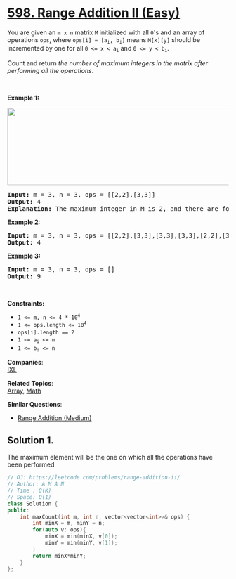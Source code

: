 # [598. Range Addition II (Easy)](https://leetcode.com/problems/range-addition-ii/)

<p>You are given an <code>m x n</code> matrix <code>M</code> initialized with all <code>0</code>'s and an array of operations <code>ops</code>, where <code>ops[i] = [a<sub>i</sub>, b<sub>i</sub>]</code> means <code>M[x][y]</code> should be incremented by one for all <code>0 &lt;= x &lt; a<sub>i</sub></code> and <code>0 &lt;= y &lt; b<sub>i</sub></code>.</p>

<p>Count and return <em>the number of maximum integers in the matrix after performing all the operations</em>.</p>

<p>&nbsp;</p>
<p><strong>Example 1:</strong></p>
<img alt="" src="https://assets.leetcode.com/uploads/2020/10/02/ex1.jpg" style="width: 750px; height: 176px;">
<pre><strong>Input:</strong> m = 3, n = 3, ops = [[2,2],[3,3]]
<strong>Output:</strong> 4
<strong>Explanation:</strong> The maximum integer in M is 2, and there are four of it in M. So return 4.
</pre>

<p><strong>Example 2:</strong></p>

<pre><strong>Input:</strong> m = 3, n = 3, ops = [[2,2],[3,3],[3,3],[3,3],[2,2],[3,3],[3,3],[3,3],[2,2],[3,3],[3,3],[3,3]]
<strong>Output:</strong> 4
</pre>

<p><strong>Example 3:</strong></p>

<pre><strong>Input:</strong> m = 3, n = 3, ops = []
<strong>Output:</strong> 9
</pre>

<p>&nbsp;</p>
<p><strong>Constraints:</strong></p>

<ul>
	<li><code>1 &lt;= m, n &lt;= 4 * 10<sup>4</sup></code></li>
	<li><code>1 &lt;= ops.length &lt;= 10<sup>4</sup></code></li>
	<li><code>ops[i].length == 2</code></li>
	<li><code>1 &lt;= a<sub>i</sub> &lt;= m</code></li>
	<li><code>1 &lt;= b<sub>i</sub> &lt;= n</code></li>
</ul>


**Companies**:  
[IXL](https://leetcode.com/company/ixl)

**Related Topics**:  
[Array](https://leetcode.com/tag/array/), [Math](https://leetcode.com/tag/math/)

**Similar Questions**:
* [Range Addition (Medium)](https://leetcode.com/problems/range-addition/)

## Solution 1.

The maximum element will be the one on which all the operations have been performed

```cpp
// OJ: https://leetcode.com/problems/range-addition-ii/
// Author: A M A N
// Time : O(K)
// Space: O(1)
class Solution {
public:
    int maxCount(int m, int n, vector<vector<int>>& ops) {
        int minX = m, minY = n;
        for(auto v: ops){
            minX = min(minX, v[0]);
            minY = min(minY, v[1]);
        }
        return minX*minY;
    }
};
```